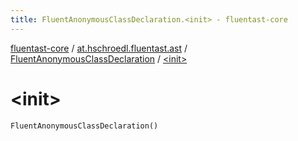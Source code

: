 ```yaml
---
title: FluentAnonymousClassDeclaration.<init> - fluentast-core
---
```


[fluentast-core](../../index.html) / [at.hschroedl.fluentast.ast](../index.html) / [FluentAnonymousClassDeclaration](index.html) / [&lt;init&gt;](.)

# &lt;init&gt;

`FluentAnonymousClassDeclaration()`
